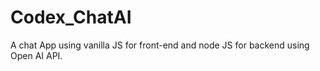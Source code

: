 # Codex_ChatAI
A chat App using vanilla JS for front-end and node JS for backend using Open AI API. 
